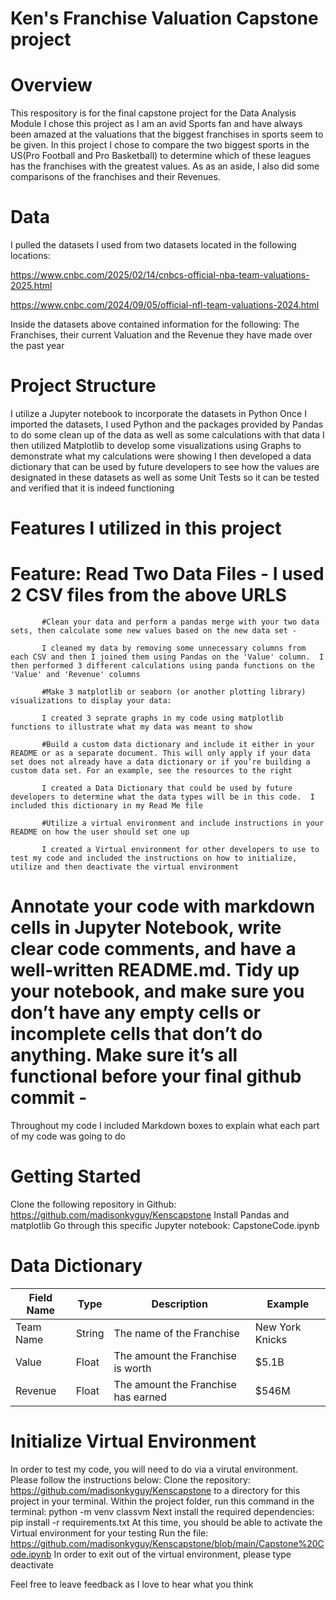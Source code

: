 # Ken's Franchise Valuation Capstone project

# Overview
This respository is for the final capstone project for the Data Analysis Module
I chose this project as I am an avid Sports fan and have always been amazed at the valuations that the biggest franchises in sports seem to be given.  In this project I chose to compare the two biggest sports in the US(Pro Football and Pro Basketball) to determine which of these leagues has the franchises with the greatest values.  As as an aside, I also did some comparisons of the franchises and their Revenues.

# Data

I pulled the datasets I used from two datasets located in the following locations:

https://www.cnbc.com/2025/02/14/cnbcs-official-nba-team-valuations-2025.html

https://www.cnbc.com/2024/09/05/official-nfl-team-valuations-2024.html

Inside the datasets above contained information for the following:  The Franchises, their current Valuation and the Revenue they have made over the past year

# Project Structure

I utilize a Jupyter notebook to incorporate the datasets in Python
Once I imported the datasets, I used Python and the packages provided by Pandas to do some clean up of the data as well as some calculations with that data
I then utilized Matplotlib to develop some visualizations using Graphs to demonstrate what my calculations were showing
I then developed a data dictionary that can be used by future developers to see how the values are designated in these datasets as well as some Unit Tests so it can be tested and verified that it is indeed functioning

# Features I utilized in this project

# Feature:  Read Two Data Files - I used 2 CSV files from the above URLS
           
           #Clean your data and perform a pandas merge with your two data sets, then calculate some new values based on the new data set -  
           
           I cleaned my data by removing some unnecessary columns from each CSV and then I joined them using Pandas on the 'Value' column.  I then performed 3 different calculations using panda functions on the 'Value' and 'Revenue' columns

           #Make 3 matplotlib or seaborn (or another plotting library) visualizations to display your data:  
           
           I created 3 seprate graphs in my code using matplotlib functions to illustrate what my data was meant to show

           #Build a custom data dictionary and include it either in your README or as a separate document. This will only apply if your data set does not already have a data dictionary or if you’re building a custom data set. For an example, see the resources to the right 
           
           I created a Data Dictionary that could be used by future developers to determine what the data types will be in this code.  I included this dictionary in my Read Me file

           #Utilize a virtual environment and include instructions in your README on how the user should set one up

           I created a Virtual environment for other developers to use to test my code and included the instructions on how to initialize, utilize and then deactivate the virtual environment

           
# Annotate your code with markdown cells in Jupyter Notebook, write clear code comments, and have a well-written README.md. Tidy up your notebook, and make sure you don’t have any empty cells or incomplete cells that don’t do anything. Make sure it’s all functional before your final github commit -  

 Throughout my code I included Markdown boxes to explain what each part of my code was going to do

# Getting Started

  Clone the following repository in Github:  https://github.com/madisonkyguy/Kenscapstone
  Install Pandas and matplotlib
  Go through this specific Jupyter notebook:  CapstoneCode.ipynb


 # Data Dictionary

| Field Name | Type   | Description                                   | Example            |
|------------|--------|-----------------------------------------------|--------------------|
| Team Name  | String | The name of the Franchise                     | New York Knicks    |
| Value      | Float  | The amount the Franchise is worth             | $5.1B              |
| Revenue    | Float  | The amount the Franchise has earned           | $546M              |


# Initialize Virtual Environment

In order to test my code, you will need to do via a virutal environment.  Please follow the instructions below:
Clone the repository: https://github.com/madisonkyguy/Kenscapstone to a directory for this project in your terminal.
Within the project folder, run this command in the terminal: python -m venv classvm
Next install the required dependencies: pip install -r requirements.txt
At this time, you should be able to activate the Virtual environment for your testing
Run the file: https://github.com/madisonkyguy/Kenscapstone/blob/main/Capstone%20Code.ipynb
In order to exit out of the virtual environment, please type deactivate

Feel free to leave feedback as I love to hear what you think